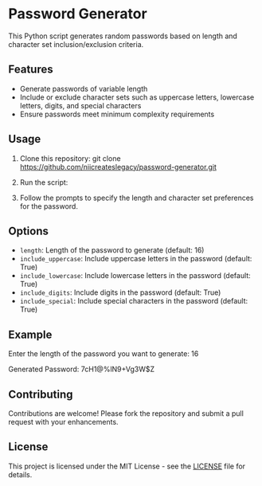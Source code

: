 # Password Generator

This Python script generates random passwords based on length and character set inclusion/exclusion criteria.

## Features

- Generate passwords of variable length
- Include or exclude character sets such as uppercase letters, lowercase letters, digits, and special characters
- Ensure passwords meet minimum complexity requirements

## Usage

1. Clone this repository: git clone https://github.com/niicreateslegacy/password-generator.git

2. Run the script:

3. Follow the prompts to specify the length and character set preferences for the password.

## Options

- `length`: Length of the password to generate (default: 16)
- `include_uppercase`: Include uppercase letters in the password (default: True)
- `include_lowercase`: Include lowercase letters in the password (default: True)
- `include_digits`: Include digits in the password (default: True)
- `include_special`: Include special characters in the password (default: True)

## Example

Enter the length of the password you want to generate: 16

Generated Password: 7cH1@%lN9+Vg3W$Z


## Contributing

Contributions are welcome! Please fork the repository and submit a pull request with your enhancements.

## License

This project is licensed under the MIT License - see the [LICENSE](LICENSE) file for details.

